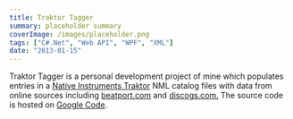 ```yaml
---
title: Traktor Tagger
summary: placeholder summary
coverImage: /images/placeholder.png
tags: ["C#.Net", "Web API", "WPF", "XML"]
date: "2013-01-15"
---
```


Traktor Tagger is a personal development project of mine which populates entries in a [Native Instruments Traktor](http://www.native-instruments.com/en/traktor/) NML catalog files with data from online sources including [beatport.com](http://www.beatport.com/) and [discogs.com.](http://www.discogs.com/) The source code is hosted on [Google Code](http://code.google.com/p/traktor-tagger/).
